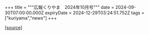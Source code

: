 +++
title = """広報くりやま　2024年10月号"""
date = 2024-09-30T07:00:00.000Z
expiryDate = 2024-12-29T03:24:51.752Z
tags = ["kuriyama","news"]
+++


[[source]](https://www.town.kuriyama.hokkaido.jp/site/koho/28927.html)
